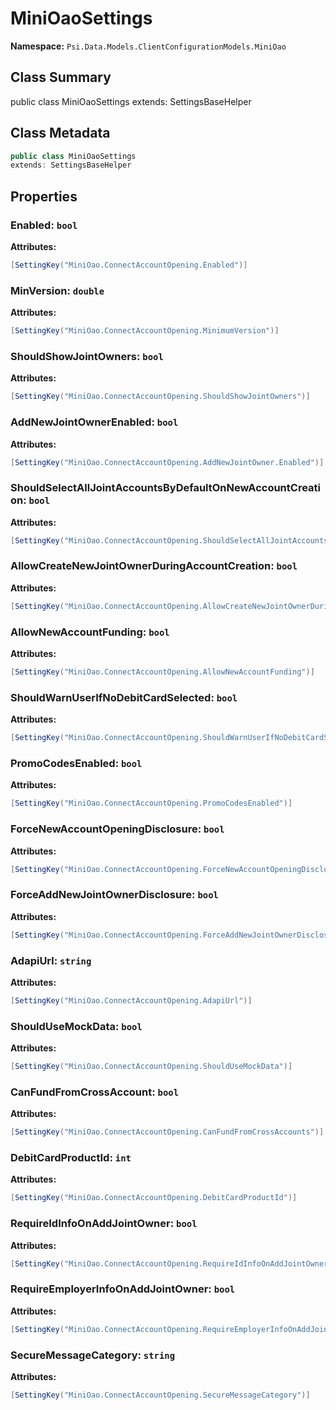 # MiniOaoSettings

**Namespace:** `Psi.Data.Models.ClientConfigurationModels.MiniOao`

## Class Summary

public class MiniOaoSettings
extends: SettingsBaseHelper

## Class Metadata

```typescript
public class MiniOaoSettings
extends: SettingsBaseHelper
```

## Properties

### Enabled: `bool`

**Attributes:**
```csharp
[SettingKey("MiniOao.ConnectAccountOpening.Enabled")]
```

### MinVersion: `double`

**Attributes:**
```csharp
[SettingKey("MiniOao.ConnectAccountOpening.MinimumVersion")]
```

### ShouldShowJointOwners: `bool`



**Attributes:**
```csharp
[SettingKey("MiniOao.ConnectAccountOpening.ShouldShowJointOwners")]
```

### AddNewJointOwnerEnabled: `bool`



**Attributes:**
```csharp
[SettingKey("MiniOao.ConnectAccountOpening.AddNewJointOwner.Enabled")]
```

### ShouldSelectAllJointAccountsByDefaultOnNewAccountCreation: `bool`



**Attributes:**
```csharp
[SettingKey("MiniOao.ConnectAccountOpening.ShouldSelectAllJointAccountsByDefaultOnNewAccountCreation")]
```

### AllowCreateNewJointOwnerDuringAccountCreation: `bool`



**Attributes:**
```csharp
[SettingKey("MiniOao.ConnectAccountOpening.AllowCreateNewJointOwnerDuringAccountCreation")]
```

### AllowNewAccountFunding: `bool`



**Attributes:**
```csharp
[SettingKey("MiniOao.ConnectAccountOpening.AllowNewAccountFunding")]
```

### ShouldWarnUserIfNoDebitCardSelected: `bool`



**Attributes:**
```csharp
[SettingKey("MiniOao.ConnectAccountOpening.ShouldWarnUserIfNoDebitCardSelected")]
```

### PromoCodesEnabled: `bool`



**Attributes:**
```csharp
[SettingKey("MiniOao.ConnectAccountOpening.PromoCodesEnabled")]
```

### ForceNewAccountOpeningDisclosure: `bool`



**Attributes:**
```csharp
[SettingKey("MiniOao.ConnectAccountOpening.ForceNewAccountOpeningDisclosure")]
```

### ForceAddNewJointOwnerDisclosure: `bool`



**Attributes:**
```csharp
[SettingKey("MiniOao.ConnectAccountOpening.ForceAddNewJointOwnerDisclosure")]
```

### AdapiUrl: `string`



**Attributes:**
```csharp
[SettingKey("MiniOao.ConnectAccountOpening.AdapiUrl")]
```

### ShouldUseMockData: `bool`



**Attributes:**
```csharp
[SettingKey("MiniOao.ConnectAccountOpening.ShouldUseMockData")]
```

### CanFundFromCrossAccount: `bool`



**Attributes:**
```csharp
[SettingKey("MiniOao.ConnectAccountOpening.CanFundFromCrossAccounts")]
```

### DebitCardProductId: `int`



**Attributes:**
```csharp
[SettingKey("MiniOao.ConnectAccountOpening.DebitCardProductId")]
```

### RequireIdInfoOnAddJointOwner: `bool`



**Attributes:**
```csharp
[SettingKey("MiniOao.ConnectAccountOpening.RequireIdInfoOnAddJointOwner")]
```

### RequireEmployerInfoOnAddJointOwner: `bool`



**Attributes:**
```csharp
[SettingKey("MiniOao.ConnectAccountOpening.RequireEmployerInfoOnAddJointOwner")]
```

### SecureMessageCategory: `string`



**Attributes:**
```csharp
[SettingKey("MiniOao.ConnectAccountOpening.SecureMessageCategory")]
```
